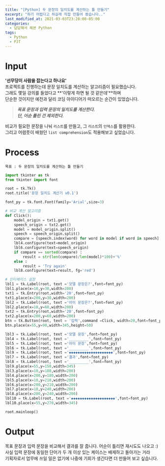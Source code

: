 ```yaml
---
title: "[Python] 두 문장의 일치도를 계산하는 툴 만들기"
excerpt: "하기 어렵다고 하길래 직접 만들어 봤습니다.."
last_modified_at: 2021-03-03T23:28:00-05:00
categories:
  - 답답해서 해본 Python
tags:
  - Python
  - PJT
---
```


Input
=====

**'선무당이 사람을 잡는다고 하나요'**    
프로젝트를 진행하는데 문장 일치도를 계산하는 알고리즘이 필요했습니다.  
그래도 몇일 강의를 들었다고 **'이렇게 하면 될 것 같은데'**하며   
단순한 것이지만 예전과 달리 코딩 아이디어가 떠오르는 순간이 있었습니다.  

> **_목표 문장과 입력 문장의 일치도를 계산한다.  
단, 어순 틀린 건 제외한다._**

비교가 필요한 문장을 나눠 `리스트`를 만들고, 그 `리스트`의 `인덱스`를 활용한다.  
그리고 어렴풋이 배웠던 `list comprehension`도 적용해보고 싶었습니다.  

Process
=====
```
목표 : 두 문장의 일치도를 계산하는 툴 만들기
```
```python
import tkinter as tk
from tkinter import font

root = tk.Tk()
root.title('문장 일치도 계산기 v0.1')

font_py = tk.font.Font(family='Arial',size=3)

# 비교 계산 알고리즘
def Click():
    model_origin = txt1.get()
    speech_origin = txt2.get()
    model = model_origin.split()
    speech = speech_origin.split()
    compare = [speech.index(word) for word in model if word in speech]
    lbl4.configure(text=model_origin)
    lbl6.configure(text=speech_origin)
    if compare == sorted(compare) :
        result = str(len(compare)/len(model)*100)+'%'
    else :
        result = 'Try again'
    lbl8.configure(text=result, fg='red')

# 인터페이스 설정
lbl1 = tk.Label(root, text ='모델 문장은?',font=font_py)
lbl1.place(x=10,y=30,width=200)
txt1 = tk.Entry(root,width='20',font=font_py)
txt1.place(x=200,y=30,width=200)
lbl2 = tk.Label(root, text ='아이 문장은?',font=font_py)
lbl2.place(x=10,y=60,width=200)
txt2 = tk.Entry(root,width='20',font=font_py)
txt2.place(x=200,y=60,width=200)
btn = tk.Button(root, text = '입력',command =Click, width=20,font=font_py,fg='orange',bg='white')
btn.place(x=55,y=90,width=345,height=50)

lbl3 = tk.Label(root, text ='모델 문장',font=font_py)
lbl4 = tk.Label(root, text ='_________',font=font_py)
lbl5 = tk.Label(root, text ='아이 문장',font=font_py)
lbl6 = tk.Label(root, text ='_________',font=font_py)
lbl9 = tk.Label(root, text ='◆◆◆◆◆◆◆◆◆◆◆◆◆◆◆◆◆◆◆◆',font=font_py)
lbl7 = tk.Label(root, text ='결과',font=font_py)
lbl8 = tk.Label(root, text ='_________',font=font_py)
lbl9.place(x=55,y=150,width=345)
lbl3.place(x=10,y=180,width=200)
lbl4.place(x=200,y=180,width=200)
lbl5.place(x=10,y=210,width=200)
lbl6.place(x=200,y=210,width=200)
lbl7.place(x=10,y=240,width=200)
lbl8.place(x=200,y=240,width=200)
lbl10 = tk.Label(root, text ='◆◆◆◆◆◆◆◆◆◆◆◆◆◆◆◆◆◆◆◆',font=font_py)
lbl10.place(x=55,y=270,width=345)

root.mainloop()
```   

Output
=====
목표 문장과 입력 문장을 비교해서 결과를 잘 줍니다. 어순이 틀리면 재시도도 나오고 :)  
사실 입력 문장에 동일한 단어가 두 개 이상 있는 케이스는 배제하고 돌아가는 거라  
기획자로서 업무에 쓰일 일은 없기에 나중에 기회가 생긴다면 더 만들어 보고 싶습니다.